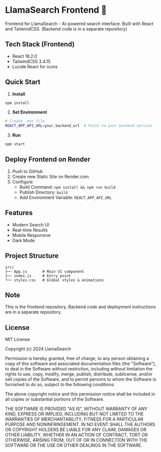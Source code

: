# LlamaSearch Frontend 🦙

Frontend for LlamaSearch - AI-powered search interface. Built with React and TailwindCSS. 
(Backend code is in a separate repository)

## Tech Stack (Frontend)
- React 18.2.0
- TailwindCSS 3.4.15
- Lucide React for icons

## Quick Start

1. **Install**
```bash
npm install
```

2. **Set Environment**
```bash
# Create .env file
REACT_APP_API_URL=your_backend_url  # Point to your backend service
```

3. **Run**
```bash
npm start
```

## Deploy Frontend on Render

1. Push to GitHub
2. Create new Static Site on Render.com
3. Configure:
   - Build Command: `npm install && npm run build`
   - Publish Directory: `build`
   - Add Environment Variable: `REACT_APP_API_URL`

## Features
- Modern Search UI
- Real-time Results
- Mobile Responsive
- Dark Mode

## Project Structure
```
src/
├── App.js       # Main UI component
├── index.js     # Entry point
└── styles.css   # Global styles & animations
```

## Note
This is the frontend repository. Backend code and deployment instructions are in a separate repository.

## License

MIT License

Copyright (c) 2024 LlamaSearch

Permission is hereby granted, free of charge, to any person obtaining a copy
of this software and associated documentation files (the "Software"), to deal
in the Software without restriction, including without limitation the rights
to use, copy, modify, merge, publish, distribute, sublicense, and/or sell
copies of the Software, and to permit persons to whom the Software is
furnished to do so, subject to the following conditions:

The above copyright notice and this permission notice shall be included in all
copies or substantial portions of the Software.

THE SOFTWARE IS PROVIDED "AS IS", WITHOUT WARRANTY OF ANY KIND, EXPRESS OR
IMPLIED, INCLUDING BUT NOT LIMITED TO THE WARRANTIES OF MERCHANTABILITY,
FITNESS FOR A PARTICULAR PURPOSE AND NONINFRINGEMENT. IN NO EVENT SHALL THE
AUTHORS OR COPYRIGHT HOLDERS BE LIABLE FOR ANY CLAIM, DAMAGES OR OTHER
LIABILITY, WHETHER IN AN ACTION OF CONTRACT, TORT OR OTHERWISE, ARISING FROM,
OUT OF OR IN CONNECTION WITH THE SOFTWARE OR THE USE OR OTHER DEALINGS IN THE
SOFTWARE.